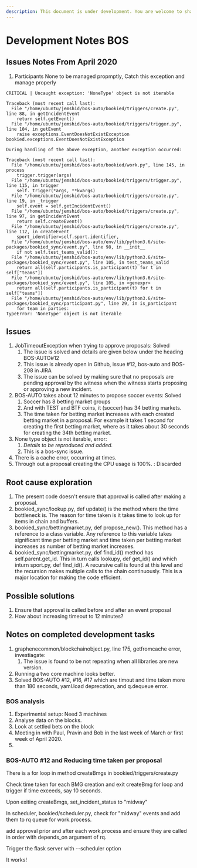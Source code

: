 ```yaml
---
description: This document is under development. You are welcome to share your thoughts.
---
```


# Development Notes BOS

## Issues Notes From April 2020

1. Participants None to be managed propmptly, Catch this exception and manage properly

```text
CRITICAL | Uncaught exception: 'NoneType' object is not iterable

Traceback (most recent call last):
  File "/home/ubuntu/jemshid/bos-auto/bookied/triggers/create.py", line 88, in getIncidentEvent
    return self.getEvent()
  File "/home/ubuntu/jemshid/bos-auto/bookied/triggers/trigger.py", line 104, in getEvent
    raise exceptions.EventDoesNotExistException
bookied.exceptions.EventDoesNotExistException

During handling of the above exception, another exception occurred:

Traceback (most recent call last):
  File "/home/ubuntu/jemshid/bos-auto/bookied/work.py", line 145, in process
    trigger.trigger(args)
  File "/home/ubuntu/jemshid/bos-auto/bookied/triggers/trigger.py", line 115, in trigger
    self._trigger(*args, **kwargs)
  File "/home/ubuntu/jemshid/bos-auto/bookied/triggers/create.py", line 19, in _trigger
    self.event = self.getIncidentEvent()
  File "/home/ubuntu/jemshid/bos-auto/bookied/triggers/create.py", line 97, in getIncidentEvent
    return self.createEvent()
  File "/home/ubuntu/jemshid/bos-auto/bookied/triggers/create.py", line 112, in createEvent
    sport_identifier=self.sport.identifier,
  File "/home/ubuntu/jemshid/bos-auto/env/lib/python3.6/site-packages/bookied_sync/event.py", line 98, in __init__
    if not self.test_teams_valid():
  File "/home/ubuntu/jemshid/bos-auto/env/lib/python3.6/site-packages/bookied_sync/event.py", line 105, in test_teams_valid
    return all(self.participants.is_participant(t) for t in self["teams"])
  File "/home/ubuntu/jemshid/bos-auto/env/lib/python3.6/site-packages/bookied_sync/event.py", line 105, in <genexpr>
    return all(self.participants.is_participant(t) for t in self["teams"])
  File "/home/ubuntu/jemshid/bos-auto/env/lib/python3.6/site-packages/bookied_sync/participant.py", line 29, in is_participant
    for team in parties:
TypeError: 'NoneType' object is not iterable

```

## Issues

1. JobTimeoutException when trying to approve proposals: Solved
   1. The issue is solved and details are given below under the heading BOS-AUTO\#12
   2. This issue is already open in Github, issue \#12, bos-auto and BOS-208 in JIRA
   3. The issue can be solved by making sure that no proposals are pending approval by the witness when the witness starts proposing or approving a new incident.
2. BOS-AUTO takes about 12 minutes to propose soccer events: Solved
   1. Soccer has 8 betting market groups
   2. And with TEST and BTF coins, it \(soccer\) has 34 betting markets. 
   3. The time taken for betting market increases with each created betting market in a proposal. For example it takes 1 second for creating the first betting market, where as it takes about 30 seconds for creating the 34th betting market.
3. None type object is not iterable, error:
   1. _Details to be reproduced and added._
   2. This is a bos-sync issue.
4. There is a cache error, occurring at times.
5. Through out a proposal creating the CPU usage is 100%. : Discarded

## Root cause exploration

1. The present code doesn't ensure that approval is called after making a proposal. 
2. bookied\_sync/lookup.py, def update\(\) is the method where the time bottleneck is. The reason for time taken is it takes time to look up for items in chain and buffers.
3. bookied\_sync/bettingmarket.py, def propose\_new\(\). This method has a reference to a class variable. Any reference to this variable takes significant time per betting market and time taken per betting market increases as number of betting market increases.
4. bookied\_sync/bettingmarket.py, def find\_id\(\) method has self.parent.get\_id. This in turn calls lookupy, def get\_id\(\) and which inturn sport.py, def find\_id\(\). A recursive call is found at this level and the recursion makes multiple calls to the chain continuously. This is a major location for making the code efficient.

## Possible solutions

1. Ensure that approval is called before and after an event proposal
2. How about increasing timeout to 12 minutes?

## Notes on completed development tasks

1. graphenecommon/blockchainobject.py, line 175, getfromcache error, investiagate:  
   1. The issue is found to be not repeating when all libraries are new version.
2. Running a two core machine looks better.
3. Solved BOS-AUTO \#12, \#16, \#17 which are timout and time taken more than 180 seconds, yaml.load deprecation, and q.dequeue error.

### BOS analysis

1. Experimental setup: Need 3 machines
2. Analyse data on the blocks.
3. Look at settled bets on the block
4. Meeting in with Paul, Pravin and Bob in the last week of March or first week of April 2020.
5. 
### BOS-AUTO \#12 and Reducing time taken per proposal

There is a for loop in method createBmgs in bookied/triggers/create.py

Check time taken for each BMG creation and exit createBmg for loop and trigger if time exceeds, say 10 seconds.

Upon exiting createBmgs, set\_incident\_status to "midway"

In scheduler, bookied/scheduler.py, check for "midway" events and add them to rq queue for work.process.

add approval prior and after each work.process and ensure they are called in order with depends\_on argument of rq.

Trigger the flask server with --scheduler option

It works!



